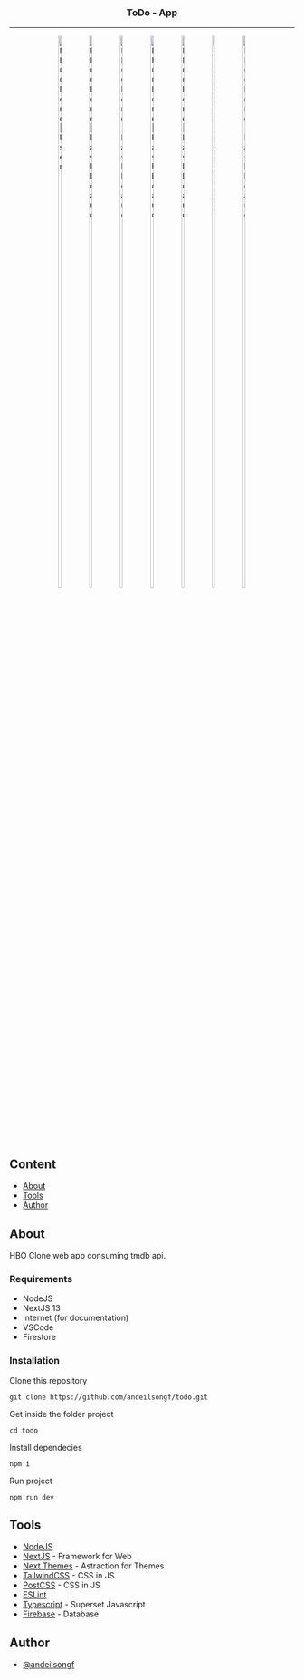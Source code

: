 <h3 align="center">ToDo - App</h3>

---

<p align="center">
    <img width=10% height=50%
        src="https://github.com/andeilsongf/todo/assets/23082238/6c87ab2d-9fa3-4c5e-986c-5233b5268fca"
        alt="HBO Clone | User">
    <img width=10% height=50%
        src="https://github.com/andeilsongf/todo/assets/23082238/a946e923-6d54-4a4d-a424-3033e6e1371b"
        alt="HBO Clone | Dashboard">
    <img width=10% height=50%
        src="https://github.com/andeilsongf/todo/assets/23082238/833e6224-288c-400f-a6a7-ec6385f49829"
        alt="HBO Clone | Dashboard">
    <img width=10% height=50%
        src="https://github.com/andeilsongf/todo/assets/23082238/f5c4705c-d3ca-443d-aa80-f460ac6ae71f"
        alt="HBO Clone | Dashboard">
    <img width=10% height=50%
        src="https://github.com/andeilsongf/todo/assets/23082238/753405ad-55f1-4a7f-a745-f4680a942042"
        alt="HBO Clone | Dashboard">
    <img width=10% height=50%
        src="https://github.com/andeilsongf/todo/assets/23082238/a1b158ae-20c5-4854-b4eb-29cef3497a89"
        alt="HBO Clone | Dashboard">
    <img width=10% height=50%
        src="https://github.com/andeilsongf/todo/assets/23082238/9f74f2ad-a3aa-4791-a308-6694f443a58e"
        alt="HBO Clone | Dashboard">
</p>

## Content

- [About](#about)
- [Tools](#tools)
- [Author](#author)

## About <a name="about"></a>

HBO Clone web app consuming tmdb api.

### Requirements

- NodeJS
- NextJS 13
- Internet (for documentation)
- VSCode
- Firestore

### Installation

Clone this repository

```
git clone https://github.com/andeilsongf/todo.git
```

Get inside the folder project

```
cd todo
```

Install dependecies

```
npm i
```

Run project

```
npm run dev
```

## Tools <a name="tools"></a>

- [NodeJS](https://nodejs.org/en)
- [NextJS](https://nextjs.org/) - Framework for Web
- [Next Themes](https://github.com/pacocoursey/next-themes) - Astraction for Themes
- [TailwindCSS](https://tailwindcss.com/) - CSS in JS
- [PostCSS](https://postcss.org/) - CSS in JS
- [ESLint](https://eslint.org/)
- [Typescript](https://www.typescriptlang.org/) - Superset Javascript
- [Firebase](https://firebase.google.com/) - Database

## Author <a name="author"></a>

- [@andeilsongf](https://github.com/andeilsongf)
